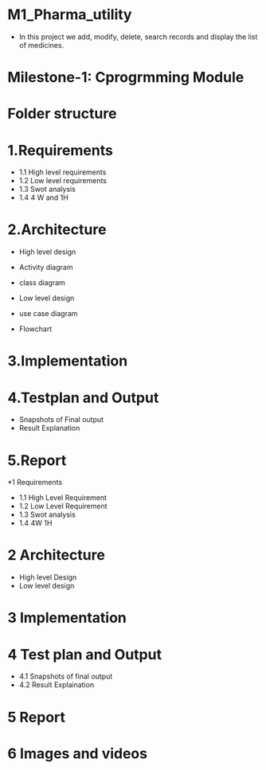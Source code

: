 # M1_Pharma_utility
* In this project we add, modify, delete, search records and display the list of medicines.

 # Milestone-1: Cprogrmming Module
# Folder structure

# 1.Requirements
* 1.1 High level requirements
* 1.2 Low level requirements
* 1.3  Swot analysis
* 1.4  4 W and 1H

# 2.Architecture
* High level design
* Activity diagram
* class diagram

* Low level design
* use case diagram
* Flowchart

# 3.Implementation

# 4.Testplan and Output
* Snapshots of Final output
* Result Explanation

# 5.Report 

*1 Requirements
* 1.1 High Level Requirement
* 1.2 Low Level Requirement
* 1.3 Swot analysis
* 1.4 4W 1H

# 2 Architecture
* High level Design 
* Low level design

# 3 Implementation

# 4 Test plan and Output
* 4.1 Snapshots of final output
* 4.2 Result Explaination

# 5 Report
# 6 Images and videos 

